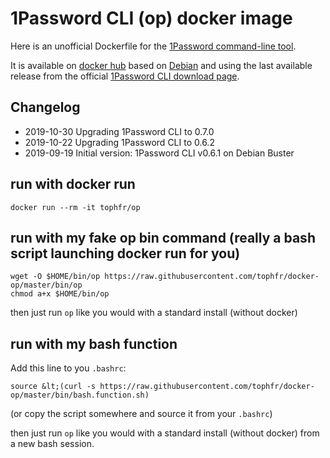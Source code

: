 # 1Password CLI (op) docker image

Here is an unofficial Dockerfile for the [1Password command-line tool][ophomepage].

It is available on [docker hub][dockerhubpage] based on [Debian][debianhubpage] and using the last available release from the official [1Password CLI download page][opdlpage].

## Changelog

- 2019-10-30 Upgrading 1Password CLI to 0.7.0
- 2019-10-22 Upgrading 1Password CLI to 0.6.2
- 2019-09-19 Initial version: 1Password CLI v0.6.1 on Debian Buster

## run with docker run

    docker run --rm -it tophfr/op

## run with my fake op bin command (really a bash script launching docker run for you)

    wget -O $HOME/bin/op https://raw.githubusercontent.com/tophfr/docker-op/master/bin/op
    chmod a+x $HOME/bin/op

then just run `op` like you would with a standard install (without docker)

## run with my bash function

Add this line to you `.bashrc`:

    source &lt;(curl -s https://raw.githubusercontent.com/tophfr/docker-op/master/bin/bash.function.sh)

(or copy the script somewhere and source it from your `.bashrc`)

then just run `op` like you would with a standard install (without docker) from a new bash session.

  [ophomepage]: https://support.1password.com/command-line-getting-started "1Password command-line tool"
  [opdlpage]: https://app-updates.agilebits.com/product_history/CLI "1Password CLI downloads"
  [dockerhubpage]: https://hub.docker.com/r/tophfr/op "1Password CLI (op) hub page"
  [debianhubpage]: https://hub.docker.com/_/debian "Docker Official Images hub page"

